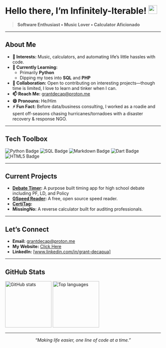 # Hello there, I’m Infinitely-Iterable! <img src="https://media.giphy.com/media/hvRJCLFzcasrR4ia7z/giphy.gif" width="28" alt="wave">

> **Software Enthusiast • Music Lover • Calculator Aficionado**

---

## About Me
- **👀 Interests:** Music, calculators, and automating life’s little hassles with code.  
- **🌱 Currently Learning:**  
  - Primarily **Python**  
  - Dipping my toes into **SQL** and **PHP**  
- **💞️ Collaboration:** Open to contributing on interesting projects—though time is limited, I love to learn and tinker when I can.  
- **📫 Reach Me:** [grantdecap@proton.me](mailto:grantdecap@proton.me)  
- **😄 Pronouns:** He/Him  
- **⚡ Fun Fact:** Before data/business consulting, I worked as a roadie and spent off-seasons chasing hurricanes/tornadoes with a disaster recovery & response NGO.

---

## Tech Toolbox
<!-- Add or remove tools as needed -->
<p align="left">
  <img src="https://img.shields.io/badge/Python-3776AB?style=flat&logo=python&logoColor=white" alt="Python Badge"/>
  <img src="https://img.shields.io/badge/SQL-4479A1?style=flat&logo=postgresql&logoColor=white" alt="SQL Badge"/>
  <img src="https://img.shields.io/badge/Markdown-000000?style=flat&logo=markdown&logoColor=white" alt="Markdown Badge"/>
  <img src="https://img.shields.io/badge/Dart-0175C2?style=flat&logo=dart&logoColor=white" alt="Dart Badge"/>
  <img src="https://img.shields.io/badge/HTML5-E34F26?style=flat&logo=html5&logoColor=white" alt="HTML5 Badge"/>
</p>

---

## Current Projects
<!-- Placeholder: describe or link to your favorite repos/projects here -->
- **[Debate Timer](https://github.com/Infinitely-Iterable/debateTimer):** A purpose built timing app for high school debate including PF, LD, and Policy  
- **[GSpeed Reader](https://github.com/Infinitely-Iterable/GSpeed_Reader):** A free, open source speed reader.
- **[CertiTag](https://github.com/Infinitely-Iterable/CertiTag):** 
- **MissingNo:** A reverse calculator built for auditing professionals.

---

## Let’s Connect
- **Email:** [grantdecap@proton.me](mailto:grantdecap@proton.me)
- **My Website:** [Click Here](https://gdecapua.com)
- **LinkedIn:** [www.linkedin.com/in/grant-decapua]  

---

## GitHub Stats
<!-- Optional: Insert dynamic stats if you’d like (e.g., using GitHub-readme-stats) -->
<p align="left">
  <img src="https://github-readme-stats.vercel.app/api?username=Infinitely-Iterable&show_icons=true&theme=radical" height="150" alt="GitHub stats" />
  <img src="https://github-readme-stats.vercel.app/api/top-langs/?username=Infinitely-Iterable&layout=compact&theme=radical" height="150" alt="Top languages" />
</p>

---

<p align="center">
  <em>“Making life easier, one line of code at a time.”</em>
</p>
